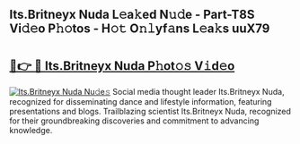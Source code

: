 ## Its.Britneyx Nuda L𝚎a𝚔ed N𝚞𝚍e - Part-T8S Vi𝚍𝚎o P𝚑𝚘tos - H𝚘𝚝 O𝚗𝚕yf𝚊ns L𝚎a𝚔s uuX79

# <h2><a href="http://kfbgu6p.oniu.top/?m=Its.Britneyx+Nuda">🔗👉 🔴 Its.Britneyx Nuda P𝚑ot𝚘𝚜 V𝚒d𝚎o</a></h2>

[![Its.Britneyx Nuda Nu𝚍e𝚜](https://i.imgur.com/0qMVB7G.gif)](http://kfbgu6p.oniu.top/?m=Its.Britneyx+Nuda)
Social media thought leader Its.Britneyx Nuda, recognized for disseminating dance and lifestyle information, featuring presentations and blogs. Trailblazing scientist Its.Britneyx Nuda, recognized for their groundbreaking discoveries and commitment to advancing knowledge.  
